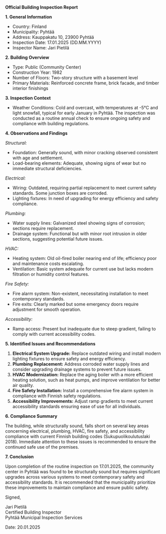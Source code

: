 **Official Building Inspection Report**

**1. General Information**

- Country: Finland
- Municipality: Pyhtää
- Address: Kauppakatu 10, 23900 Pyhtää
- Inspection Date: 17.01.2025 (DD.MM.YYYY)
- Inspector Name: Jari Pietilä

**2. Building Overview**

- Type: Public (Community Center)
- Construction Year: 1982
- Number of Floors: Two-story structure with a basement level
- Primary Materials: Reinforced concrete frame, brick facade, and timber interior finishings

**3. Inspection Context**

- Weather Conditions: Cold and overcast, with temperatures at -5°C and light snowfall, typical for early January in Pyhtää. The inspection was conducted as a routine annual check to ensure ongoing safety and compliance with building regulations.

**4. Observations and Findings**

*Structural:*  
- Foundation: Generally sound, with minor cracking observed consistent with age and settlement.
- Load-bearing elements: Adequate, showing signs of wear but no immediate structural deficiencies.

*Electrical:*  
- Wiring: Outdated, requiring partial replacement to meet current safety standards. Some junction boxes are corroded.
- Lighting fixtures: In need of upgrading for energy efficiency and safety compliance.

*Plumbing:*  
- Water supply lines: Galvanized steel showing signs of corrosion; sections require replacement.
- Drainage system: Functional but with minor root intrusion in older sections, suggesting potential future issues.

*HVAC:*  
- Heating system: Old oil-fired boiler nearing end of life; efficiency poor and maintenance costs escalating.
- Ventilation: Basic system adequate for current use but lacks modern filtration or humidity control features.

*Fire Safety:*  
- Fire alarm system: Non-existent, necessitating installation to meet contemporary standards.
- Fire exits: Clearly marked but some emergency doors require adjustment for smooth operation.

*Accessibility:*  
- Ramp access: Present but inadequate due to steep gradient, failing to comply with current accessibility codes.

**5. Identified Issues and Recommendations**

1. **Electrical System Upgrade:** Replace outdated wiring and install modern lighting fixtures to ensure safety and energy efficiency.
2. **Plumbing Replacement:** Address corroded water supply lines and consider upgrading drainage systems to prevent future issues.
3. **HVAC Modernization:** Replace the aging boiler with a more efficient heating solution, such as heat pumps, and improve ventilation for better air quality.
4. **Fire Safety Installation:** Install a comprehensive fire alarm system in compliance with Finnish safety regulations.
5. **Accessibility Improvements:** Adjust ramp gradients to meet current accessibility standards ensuring ease of use for all individuals.

**6. Compliance Summary**

The building, while structurally sound, falls short on several key areas concerning electrical, plumbing, HVAC, fire safety, and accessibility compliance with current Finnish building codes (Sukupuolikoulutuslaki 2018). Immediate attention to these issues is recommended to ensure the continued safe use of the premises.

**7. Conclusion**

Upon completion of the routine inspection on 17.01.2025, the community center in Pyhtää was found to be structurally sound but requires significant upgrades across various systems to meet contemporary safety and accessibility standards. It is recommended that the municipality prioritize these improvements to maintain compliance and ensure public safety.

Signed,

Jari Pietilä  
Certified Building Inspector  
Pyhtää Municipal Inspection Services  

Date: 20.01.2025